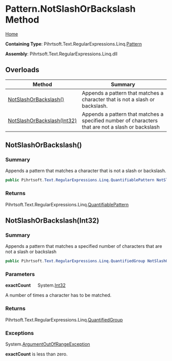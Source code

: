 # Pattern\.NotSlashOrBackslash Method

[Home](../../../../../../README.md)

**Containing Type**: Pihrtsoft\.Text\.RegularExpressions\.Linq\.[Pattern](../README.md)

**Assembly**: Pihrtsoft\.Text\.RegularExpressions\.Linq\.dll

## Overloads

| Method | Summary |
| ------ | ------- |
| [NotSlashOrBackslash()](#Pihrtsoft_Text_RegularExpressions_Linq_Pattern_NotSlashOrBackslash) | Appends a pattern that matches a character that is not a slash or backslash\. |
| [NotSlashOrBackslash(Int32)](#Pihrtsoft_Text_RegularExpressions_Linq_Pattern_NotSlashOrBackslash_System_Int32_) | Appends a pattern that matches a specified number of characters that are not a slash or backslash |

## NotSlashOrBackslash\(\) <a name="Pihrtsoft_Text_RegularExpressions_Linq_Pattern_NotSlashOrBackslash"></a>

### Summary

Appends a pattern that matches a character that is not a slash or backslash\.

```csharp
public Pihrtsoft.Text.RegularExpressions.Linq.QuantifiablePattern NotSlashOrBackslash()
```

### Returns

Pihrtsoft\.Text\.RegularExpressions\.Linq\.[QuantifiablePattern](../../QuantifiablePattern/README.md)

## NotSlashOrBackslash\(Int32\) <a name="Pihrtsoft_Text_RegularExpressions_Linq_Pattern_NotSlashOrBackslash_System_Int32_"></a>

### Summary

Appends a pattern that matches a specified number of characters that are not a slash or backslash

```csharp
public Pihrtsoft.Text.RegularExpressions.Linq.QuantifiedGroup NotSlashOrBackslash(int exactCount)
```

### Parameters

**exactCount** &emsp; System\.[Int32](https://docs.microsoft.com/en-us/dotnet/api/system.int32)

A number of times a character has to be matched\.

### Returns

Pihrtsoft\.Text\.RegularExpressions\.Linq\.[QuantifiedGroup](../../QuantifiedGroup/README.md)

### Exceptions

System\.[ArgumentOutOfRangeException](https://docs.microsoft.com/en-us/dotnet/api/system.argumentoutofrangeexception)

**exactCount** is less than zero\.

